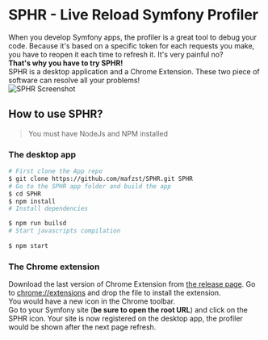 # SPHR - Live Reload Symfony Profiler  
When you develop Symfony apps, the profiler is a great tool to debug your code. Because it's based on a specific token for each requests you make, you have to reopen it each time to refresh it. It's very painful no?  
**That's why you have to try SPHR!**  
SPHR is a desktop application and a Chrome Extension. These two piece of software can resolve all your problems!  
![SPHR Screenshot](http://img11.hostingpics.net/pics/736050Capturedcrande20160604113707.png)  
## How to use SPHR?  
> You must have NodeJs and NPM installed  

### The desktop app  
``` bash  
# First clone the App repo  
$ git clone https://github.com/mafzst/SPHR.git SPHR   
# Go to the SPHR app folder and build the app  
$ cd SPHR  
$ npm install  
# Install dependencies  

$ npm run builsd
# Start javascripts compilation
 
$ npm start
```  
### The Chrome extension  
Download the last version of Chrome Extension from [the release page](https://github.com/mafzst/SPHR/releases). Go to [chrome://extensions](chrome://extension) and drop the file to install the extension.  
You would have a new icon in the Chrome toolbar.  
Go to your Symfony site (__be sure to open the root URL__) and click on the SPHR icon. Your site is now registered on the desktop app, the profiler would be shown after the next page refresh.
